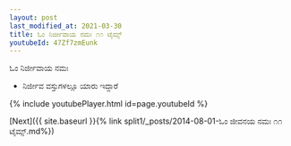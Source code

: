 ```yaml
---
layout: post
last_modified_at: 2021-03-30
title: ಓಂ ನಿರ್ಜೀವಾಯ ನಮಃ ೧೧ ಟೈಮ್ಸ್
youtubeId: 47Zf7zmEunk
---
```

 
 
 ಓಂ ನಿರ್ಜೀವಾಯ ನಮಃ  
 
 -  ನಿರ್ಜೀವ ವಸ್ತುಗಳಲ್ಲೂ ಯಾರು ಇದ್ದಾರೆ 
 
  
 
  
 
 
 
 
 
 


{% include youtubePlayer.html id=page.youtubeId %}
 
[Next]({{ site.baseurl }}{% link  split1/_posts/2014-08-01-ಓಂ ಜೀವನಯ ನಮಃ ೧೧ ಟೈಮ್ಸ್.md%})
 

